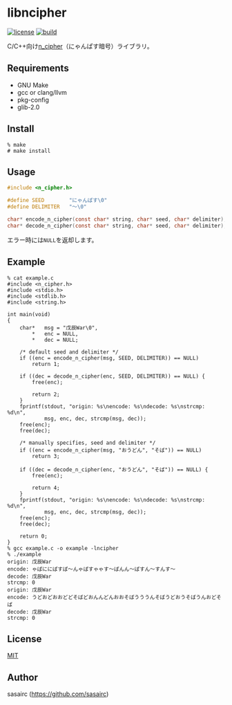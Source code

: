 libncipher
===

[![license](https://img.shields.io/badge/License-MIT-blue.svg?style=flat)](https://raw.githubusercontent.com/sasairc/libncipher/master/LICENSE)
[![build](https://img.shields.io/travis/sasairc/libncipher.svg?style=flat)](https://travis-ci.org/sasairc/libncipher)

C/C++向け[n_cipher](https://github.com/844196/n_cipher)（にゃんぱす暗号）ライブラリ。


## Requirements

* GNU Make
* gcc or clang/llvm
* pkg-config
* glib-2.0


## Install

```shellsession
% make
# make install
```


## Usage

```c
#include <n_cipher.h>

#define SEED        "にゃんぱす\0"
#define DELIMITER   "〜\0"

char* encode_n_cipher(const char* string, char* seed, char* delimiter);
char* decode_n_cipher(const char* string, char* seed, char* delimiter);
```

エラー時には`NULL`を返却します。


## Example

```shellsession
% cat example.c
#include <n_cipher.h>
#include <stdio.h>
#include <stdlib.h>
#include <string.h>

int main(void)
{
    char*   msg = "戊辰War\0",
        *   enc = NULL,
        *   dec = NULL;

    /* default seed and delimiter */
    if ((enc = encode_n_cipher(msg, SEED, DELIMITER)) == NULL)
        return 1;
    
    if ((dec = decode_n_cipher(enc, SEED, DELIMITER)) == NULL) {
        free(enc);

        return 2;
    }
    fprintf(stdout, "origin: %s\nencode: %s\ndecode: %s\nstrcmp: %d\n",
            msg, enc, dec, strcmp(msg, dec));
    free(enc);
    free(dec);

    /* manually specifies, seed and delimiter */
    if ((enc = encode_n_cipher(msg, "おうどん", "そば")) == NULL)
        return 3;
    
    if ((dec = decode_n_cipher(enc, "おうどん", "そば")) == NULL) {
        free(enc);

        return 4;
    }
    fprintf(stdout, "origin: %s\nencode: %s\ndecode: %s\nstrcmp: %d\n",
            msg, enc, dec, strcmp(msg, dec));
    free(enc);
    free(dec);

    return 0;
}
% gcc example.c -o example -lncipher
% ./example
origin: 戊辰War
encode: ゃぱににぱすぱ〜んゃぱすゃゃす〜ぱんん〜ぱすん〜すんす〜
decode: 戊辰War
strcmp: 0
origin: 戊辰War
encode: うどおどおおどどそばどおんんどんおおそばうううんそばうどおうそばうんおどそば
decode: 戊辰War
strcmp: 0
```


## License

[MIT](https://github.com/sasairc/libncipher/blob/master/LICENSE)


## Author

sasairc (https://github.com/sasairc)
